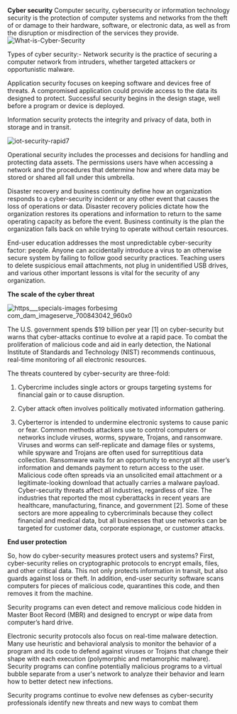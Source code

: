 **Cyber security**
Computer security, cybersecurity or information technology security is the protection of computer systems and networks from the theft of or damage to their hardware, software, or electronic data, as well as from the disruption or misdirection of the services they provide. 
![What-is-Cyber-Security](https://user-images.githubusercontent.com/59701199/73191613-ca449180-414d-11ea-8de1-47b9e772cdb4.jpg)


Types of cyber security:-
Network security is the practice of securing a computer network from intruders, whether targeted attackers or opportunistic malware.


Application security focuses on keeping software and devices free of threats. A compromised application could provide access to the data its designed to protect. Successful security begins in the design stage, well before a program or device is deployed.


Information security protects the integrity and privacy of data, both in storage and in transit.


![iot-security-rapid7](https://user-images.githubusercontent.com/59701199/73365333-220c0580-42d2-11ea-9a05-4b3ba0ef9b7d.jpg)



Operational security includes the processes and decisions for handling and protecting data assets. The permissions users have when accessing a network and the procedures that determine how and where data may be stored or shared all fall under this umbrella.


Disaster recovery and business continuity define how an organization responds to a cyber-security incident or any other event that causes the loss of operations or data. Disaster recovery policies dictate how the organization restores its operations and information to return to the same operating capacity as before the event. Business continuity is the plan the organization falls back on while trying to operate without certain resources.


End-user education addresses the most unpredictable cyber-security factor: people. Anyone can accidentally introduce a virus to an otherwise secure system by failing to follow good security practices. Teaching users to delete suspicious email attachments, not plug in unidentified USB drives, and various other important lessons is vital for the security of any organization.


**The scale of the cyber threat**


![https___specials-images forbesimg com_dam_imageserve_700843042_960x0](https://user-images.githubusercontent.com/59701199/73365582-829b4280-42d2-11ea-9de9-83f84e7e5381.jpg)


The U.S. government spends $19 billion per year [1] on cyber-security but warns that cyber-attacks continue to evolve at a rapid pace. To combat the proliferation of malicious code and aid in early detection, the National Institute of Standards and Technology (NIST) recommends continuous, real-time monitoring of all electronic resources.

The threats countered by cyber-security are three-fold:


1. Cybercrime includes single actors or groups targeting systems for financial gain or to cause disruption.


2. Cyber attack often involves politically motivated information gathering.


3. Cyberterror is intended to undermine electronic systems to cause panic or fear.
Common methods attackers use to control computers or networks include viruses, worms, spyware, Trojans, and ransomware. Viruses and worms can self-replicate and damage files or systems, while spyware and Trojans are often used for surreptitious data collection. Ransomware waits for an opportunity to encrypt all the user’s information and demands payment to return access to the user. Malicious code often spreads via an unsolicited email attachment or a legitimate-looking download that actually carries a malware payload.
Cyber-security threats affect all industries, regardless of size. The industries that reported the most cyberattacks in recent years are healthcare, manufacturing, finance, and government [2]. Some of these sectors are more appealing to cybercriminals because they collect financial and medical data, but all businesses that use networks can be targeted for customer data, corporate espionage, or customer attacks.


**End user protection**


So, how do cyber-security measures protect users and systems? First, cyber-security relies on cryptographic protocols to encrypt emails, files, and other critical data. This not only protects information in transit, but also guards against loss or theft. In addition, end-user security software scans computers for pieces of malicious code, quarantines this code, and then removes it from the machine.

Security programs can even detect and remove malicious code hidden in Master Boot Record (MBR) and designed to encrypt or wipe data from computer’s hard drive.


Electronic security protocols also focus on real-time malware detection. Many use heuristic and behavioral analysis to monitor the behavior of a program and its code to defend against viruses or Trojans that change their shape with each execution (polymorphic and metamorphic malware). Security programs can confine potentially malicious programs to a virtual bubble separate from a user's network to analyze their behavior and learn how to better detect new infections.


Security programs continue to evolve new defenses as cyber-security professionals identify new threats and new ways to combat them

